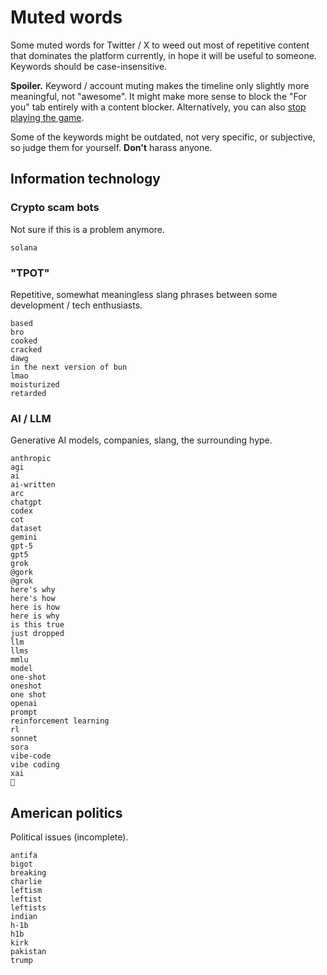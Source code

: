 # Muted words

Some muted words for Twitter / X to weed out most of repetitive content
that dominates the platform currently, in hope it will be useful
to someone. Keywords should be case-insensitive.

**Spoiler.** Keyword / account muting makes the timeline only slightly
more meaningful, not "awesome". It might make more sense to block the
"For you" tab entirely with a content blocker. Alternatively,
you can also [stop playing the game](https://x.com/settings/deactivate).

Some of the keywords might be outdated, not very specific, or subjective,
so judge them for yourself. **Don't** harass anyone.


## Information technology

### Crypto scam bots
Not sure if this is a problem anymore.
```
solana
```

### "TPOT"
Repetitive, somewhat meaningless slang phrases between
some development / tech enthusiasts.
```
based
bro
cooked
cracked
dawg
in the next version of bun
lmao
moisturized
retarded
```

### AI / LLM
Generative AI models, companies, slang, the surrounding hype.
```
anthropic
agi
ai
ai-written
arc
chatgpt
codex
cot
dataset
gemini
gpt-5
gpt5
grok
@gork
@grok
here's why
here's how
here is how
here is why
is this true
just dropped
llm
llms
mmlu
model
one-shot
oneshot
one shot
openai
prompt
reinforcement learning
rl
sonnet
sora
vibe-code
vibe coding
xai
🧵
```

## American politics
Political issues (incomplete).
```
antifa
bigot
breaking
charlie
leftism
leftist
leftists
indian
h-1b
h1b
kirk
pakistan
trump
```

